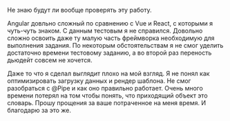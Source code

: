 Не знаю будут ли вообще проверять эту работу.

Angular довльно сложный по сравнению с Vue и React, с которыми я чуть-чуть знаком. С данным тестовым я не справился. Довольно сложно освоить даже ту малую часть фреймворка необходимую для выполнения задания. По некоторым обстоятельствам я не смог уделить достаточно времени тестовому заданию, а во второй раз переность дьюдейт совсем не хочется.

Даже то что я сделал выглядит плохо на мой взгляд. Я не понял как оптимизировать загрузку данных и рендер шаблона.
Не смог разобраться с @Pipe и как оно правильно работает.
Очень много времени потерял на том чтобы понять, что приходящий объект это словарь.
Прошу прощения за ваше потраченное на меня время. И благодарю за это же.

